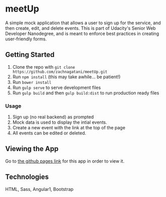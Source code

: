 # meetUp
A simple mock application that allows a user to sign up for the service, and then create, edit, and delete events.
This is part of Udacity's Senior Web Developer Nanodegree, and is meant to enforce best practices in creating user-friendly forms.

## Getting Started
1. Clone the repo with `git clone https://github.com/zachnagatani/meetUp.git`
2. Run `npm install` (this may take awhile... be patient!)
3. Run `bower install`
4. Run `gulp serve` to serve development files
5. Run `gulp build` and then `gulp build:dist` to run production ready files

### Usage
1. Sign up (no real backend) as prompted
2. Mock data is used to display the intial events.
3. Create a new event with the link at the top of the page
4. All events can be edited or deleted.

## Viewing the App
Go to [the github pages link](https://zachnagatani.github.io/meetUp/) for this app in order to view it.

## Technologies
HTML, Sass, Angular1, Bootstrap

